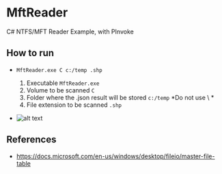 # MftReader
C# NTFS/MFT Reader Example, with PInvoke

## How to run

- `MftReader.exe C c:/temp .shp`
  1. Executable `MftReader.exe`
  2. Volume to be scanned `C`
  3. Folder where the .json result will be stored `c:/temp` *Do not use \ *
  4. File extension to be scanned `.shp`

- ![alt text](https://github.com/Scicrop/MftReader/blob/master/dist/mftreader-capture.png?raw=true "MftReader ScreenShot")

## References

- https://docs.microsoft.com/en-us/windows/desktop/fileio/master-file-table
